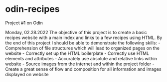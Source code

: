 # odin-recipes
Project #1 on Odin 

Monday, 02.28.2022
The objective of this project is to create a basic recipes website with a main index and links to a few recipes using HTML. By the end of this project I should be able to demonstrate the following skills: 
    - Comprehension of file structures which will lead to organized pages on the website
    - Correctly set up the HTML boilerplate
    - Correctly use HTML elements and attributes
    - Accurately use absolute and relative links within website
    - Source images from the internet and within the project folder
    - Create a great sense of flow and composition for all information and images displayed on website

